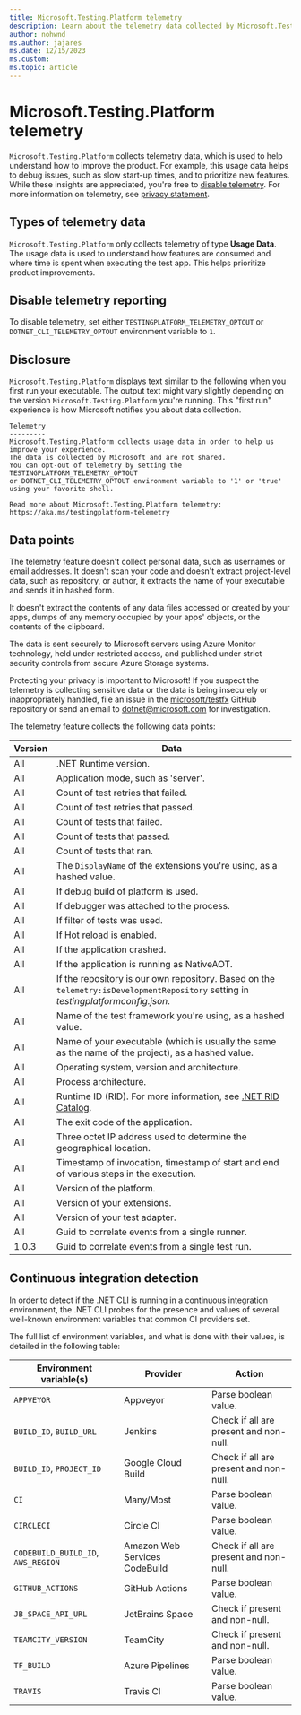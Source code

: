 ```yaml
---
title: Microsoft.Testing.Platform telemetry
description: Learn about the telemetry data collected by Microsoft.Testing.Platform and how to disable it.
author: nohwnd
ms.author: jajares
ms.date: 12/15/2023
ms.custom: 
ms.topic: article
---
```


# Microsoft.Testing.Platform telemetry

`Microsoft.Testing.Platform` collects telemetry data, which is used to help understand how to improve the product. For example, this usage data helps to debug issues, such as slow start-up times, and to prioritize new features. While these insights are appreciated, you're free to [disable telemetry](#disable-telemetry-reporting). For more information on telemetry, see [privacy statement](https://go.microsoft.com/fwlink/?LinkID=528096&clcid=0x409).

## Types of telemetry data

`Microsoft.Testing.Platform` only collects telemetry of type **Usage Data**. The usage data is used to understand how features are consumed and where time is spent when executing the test app. This helps prioritize product improvements.

## Disable telemetry reporting

To disable telemetry, set either `TESTINGPLATFORM_TELEMETRY_OPTOUT` or `DOTNET_CLI_TELEMETRY_OPTOUT` environment variable to `1`.

## Disclosure

`Microsoft.Testing.Platform` displays text similar to the following when you first run your executable. The output text might vary slightly depending on the version `Microsoft.Testing.Platform` you're running. This "first run" experience is how Microsoft notifies you about data collection.

```console
Telemetry
---------
Microsoft.Testing.Platform collects usage data in order to help us improve your experience.
The data is collected by Microsoft and are not shared.
You can opt-out of telemetry by setting the TESTINGPLATFORM_TELEMETRY_OPTOUT
or DOTNET_CLI_TELEMETRY_OPTOUT environment variable to '1' or 'true' using your favorite shell.

Read more about Microsoft.Testing.Platform telemetry: https://aka.ms/testingplatform-telemetry
```

## Data points

The telemetry feature doesn't collect personal data, such as usernames or email addresses. It doesn't scan your code and doesn't extract project-level data, such as repository, or author, it extracts the name of your executable and sends it in hashed form.

It doesn't extract the contents of any data files accessed or created by your apps, dumps of any memory occupied by your apps' objects, or the contents of the clipboard.

The data is sent securely to Microsoft servers using Azure Monitor technology, held under restricted access, and published under strict security controls from secure Azure Storage systems.

Protecting your privacy is important to Microsoft! If you suspect the telemetry is collecting sensitive data or the data is being insecurely or inappropriately handled, file an issue in the [microsoft/testfx](https://github.com/microsoft/testfx) GitHub repository or send an email to [dotnet@microsoft.com](mailto:dotnet@microsoft.com) for investigation.

The telemetry feature collects the following data points:

| Version | Data |
|--|--|
| All | .NET Runtime version. |
| All | Application mode, such as 'server'. |
| All | Count of test retries that failed. |
| All | Count of test retries that passed. |
| All | Count of tests that failed. |
| All | Count of tests that passed. |
| All | Count of tests that ran. |
| All | The `DisplayName` of the extensions you're using, as a hashed value. |
| All | If debug build of platform is used. |
| All | If debugger was attached to the process. |
| All | If filter of tests was used. |
| All | If Hot reload is enabled. |
| All | If the application crashed. |
| All | If the application is running as NativeAOT. |
| All | If the repository is our own repository. Based on the `telemetry:isDevelopmentRepository` setting in _testingplatformconfig.json_. |
| All | Name of the test framework you're using, as a hashed value. |
| All | Name of your executable (which is usually the same as the name of the project), as a hashed value. |
| All | Operating system, version and architecture. |
| All | Process architecture. |
| All | Runtime ID (RID). For more information, see [.NET RID Catalog](../rid-catalog.md). |
| All | The exit code of the application. |
| All | Three octet IP address used to determine the geographical location. |
| All | Timestamp of invocation, timestamp of start and end of various steps in the execution. |
| All | Version of the platform. |
| All | Version of your extensions. |
| All | Version of your test adapter. |
| All | Guid to correlate events from a single runner. |
| 1.0.3 | Guid to correlate events from a single test run. |

## Continuous integration detection

In order to detect if the .NET CLI is running in a continuous integration environment, the .NET CLI probes for the presence and values of several well-known environment variables that common CI providers set.

The full list of environment variables, and what is done with their values, is detailed in the following table:

| Environment variable(s) | Provider | Action |
|--|--|--|
| `APPVEYOR` | Appveyor | Parse boolean value. |
| `BUILD_ID`, `BUILD_URL` | Jenkins | Check if all are present and non-null. |
| `BUILD_ID`, `PROJECT_ID` | Google Cloud Build | Check if all are present and non-null. |
| `CI` | Many/Most | Parse boolean value. |
| `CIRCLECI` | Circle CI | Parse boolean value. |
| `CODEBUILD_BUILD_ID`, `AWS_REGION` | Amazon Web Services CodeBuild | Check if all are present and non-null. |
| `GITHUB_ACTIONS` | GitHub Actions | Parse boolean value. |
| `JB_SPACE_API_URL` | JetBrains Space | Check if present and non-null. |
| `TEAMCITY_VERSION` | TeamCity | Check if present and non-null. |
| `TF_BUILD` | Azure Pipelines | Parse boolean value. |
| `TRAVIS` | Travis CI | Parse boolean value. |
